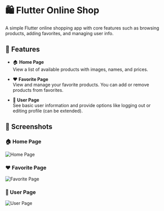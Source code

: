 # 🛍️ Flutter Online Shop

A simple Flutter online shopping app with core features such as browsing products, adding favorites, and managing user info.

## 🚀 Features

- 🏠 **Home Page**  
  View a list of available products with images, names, and prices.

- ❤️ **Favorite Page**  
  View and manage your favorite products. You can add or remove products from favorites.

- 👤 **User Page**  
  See basic user information and provide options like logging out or editing profile (can be extended).

## 📱 Screenshots

### 🏠 Home Page
![Home Page](assets/home_page.png)

### ❤️ Favorite Page
![Favorite Page](assets/favorite_page.png)

### 👤 User Page
![User Page](assets/user_page.png)
